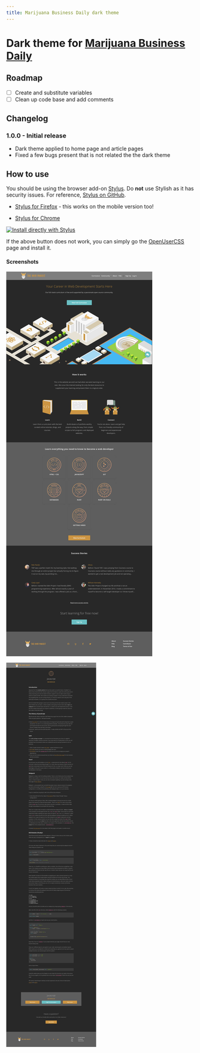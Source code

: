 ```yaml
---
title: Marijuana Business Daily dark theme
---
```


# Dark theme for [Marijuana Business Daily](https://mjbizdaily.com/)

## Roadmap

- [ ] Create and substitute variables
- [ ] Clean up code base and add comments

## Changelog

### **1.0.0 - Initial release**

- Dark theme applied to home page and article pages
- Fixed a few bugs present that is not related the the dark theme

## How to use

You should be using the browser add-on [Stylus](https://add0n.com/stylus.html). Do **not** use Stylish as it has security issues. For reference, [Stylus on GitHub](https://github.com/openstyles/stylus).

- [Stylus for Firefox](https://addons.mozilla.org/en-US/firefox/addon/styl-us/) - this works on the mobile version too!

- [Stylus for Chrome](https://chrome.google.com/webstore/detail/stylus/clngdbkpkpeebahjckkjfobafhncgmne?hl=en)

[![Install directly with Stylus](https://img.shields.io/badge/Install%20directly%20with-Stylus-00adad.svg)](https://raw.githubusercontent.com/obscuredetour/mjbizdaily-dark/master/theme.user.css)

If the above button does not work, you can simply go the [OpenUserCSS](https://openusercss.org/theme/5bbfe2317dd88f0c002c0714) page and install it.

#### Screenshots

![Home page view](https://raw.githubusercontent.com/obscuredetour/odin-project-dark/master/ss-homepage.png)

![Internal page view](https://raw.githubusercontent.com/obscuredetour/odin-project-dark/master/ss-js-es6modules.png)
